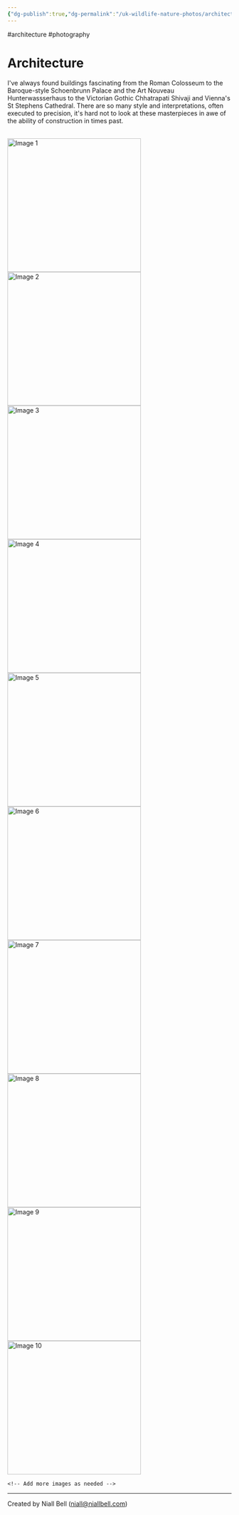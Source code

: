 ```yaml
---
{"dg-publish":true,"dg-permalink":"/uk-wildlife-nature-photos/architecture/","permalink":"/uk-wildlife-nature-photos/architecture/","title":"Architecture","tags":["photography","architecture"],"noteIcon":"2","created":"2024-04-17T21:17:33.670+01:00","updated":"2024-04-20T11:01:24.137+01:00"}
---
```


#architecture #photography 
# Architecture

I've always found buildings fascinating from the Roman Colosseum to the Baroque-style Schoenbrunn Palace and the Art Nouveau Hunterwassserhaus to the Victorian Gothic Chhatrapati Shivaji and Vienna's St Stephens Cathedral. There are so many style and interpretations, often executed to precision, it's hard not to look at these masterpieces in awe of the ability of construction in times past.

<br>
<div class="gallery">
    <a href="https://i.imgur.com/N9qxSkz.jpeg" data-fancybox="gallery">
        <img src="https://i.imgur.com/N9qxSkz.jpeg" alt="Image 1" width="300">
    </a>
    <a href="https://i.imgur.com/5SyCzbU.jpeg" data-fancybox="gallery">
        <img src="https://i.imgur.com/5SyCzbU.jpeg" alt="Image 2" width="300">
    </a>
    <a href="https://i.imgur.com/LzCXLxI.jpeg" data-fancybox="gallery">
        <img src="https://i.imgur.com/LzCXLxI.jpeg" alt="Image 3" width="300">
    </a>
    <a href="https://i.imgur.com/3V7M4oO.jpeg" data-fancybox="gallery">
        <img src="https://i.imgur.com/3V7M4oO.jpeg" alt="Image 4" width="300">
    </a>
    <a href="https://i.imgur.com/SuFLm3B.jpeg" data-fancybox="gallery">
        <img src="https://i.imgur.com/SuFLm3B.jpeg" alt="Image 5" width="300">
    </a>
    <a href="https://i.imgur.com/igJSk5X.jpeg" data-fancybox="gallery">
        <img src="https://i.imgur.com/igJSk5X.jpeg" alt="Image 6" width="300">
    </a>
    <a href="https://i.imgur.com/eYY7Ugs.jpeg" data-fancybox="gallery">
        <img src="https://i.imgur.com/eYY7Ugs.jpeg" alt="Image 7" width="300">
    </a>
    <a href="https://i.imgur.com/rL8497C.jpeg" data-fancybox="gallery">
        <img src="https://i.imgur.com/rL8497C.jpeg" alt="Image 8" width="300">
    </a>
    <a href="https://i.imgur.com/MfygflV.jpeg" data-fancybox="gallery">
        <img src="https://i.imgur.com/MfygflV.jpeg" alt="Image 9" width="300">
    </a>
    <a href="https://i.imgur.com/1ftMCQC.jpeg" data-fancybox="gallery">
        <img src="https://i.imgur.com/1ftMCQC.jpeg" alt="Image 10" width="300">
    </a>

    <!-- Add more images as needed -->
</div>













---
Created by Niall Bell (niall@niallbell.com)